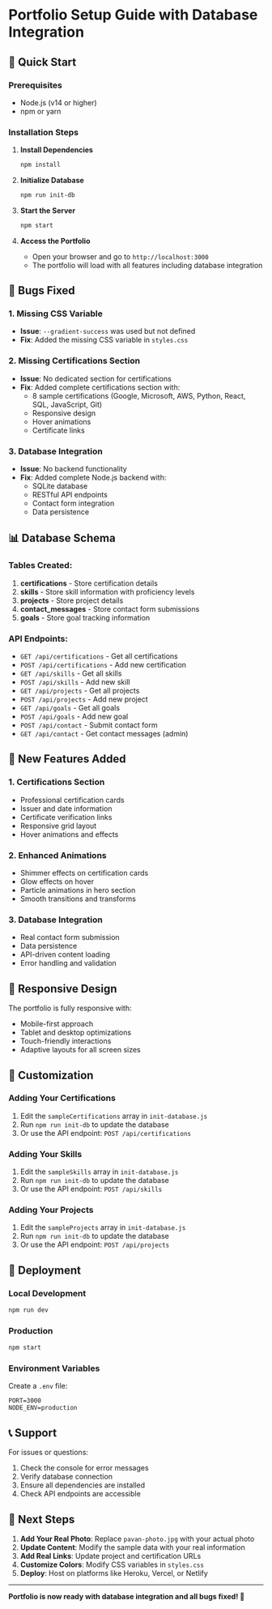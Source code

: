 # Portfolio Setup Guide with Database Integration

## 🚀 Quick Start

### Prerequisites
- Node.js (v14 or higher)
- npm or yarn

### Installation Steps

1. **Install Dependencies**
   ```bash
   npm install
   ```

2. **Initialize Database**
   ```bash
   npm run init-db
   ```

3. **Start the Server**
   ```bash
   npm start
   ```

4. **Access the Portfolio**
   - Open your browser and go to `http://localhost:3000`
   - The portfolio will load with all features including database integration

## 🐛 Bugs Fixed

### 1. Missing CSS Variable
- **Issue**: `--gradient-success` was used but not defined
- **Fix**: Added the missing CSS variable in `styles.css`

### 2. Missing Certifications Section
- **Issue**: No dedicated section for certifications
- **Fix**: Added complete certifications section with:
  - 8 sample certifications (Google, Microsoft, AWS, Python, React, SQL, JavaScript, Git)
  - Responsive design
  - Hover animations
  - Certificate links

### 3. Database Integration
- **Issue**: No backend functionality
- **Fix**: Added complete Node.js backend with:
  - SQLite database
  - RESTful API endpoints
  - Contact form integration
  - Data persistence

## 📊 Database Schema

### Tables Created:
1. **certifications** - Store certification details
2. **skills** - Store skill information with proficiency levels
3. **projects** - Store project details
4. **contact_messages** - Store contact form submissions
5. **goals** - Store goal tracking information

### API Endpoints:
- `GET /api/certifications` - Get all certifications
- `POST /api/certifications` - Add new certification
- `GET /api/skills` - Get all skills
- `POST /api/skills` - Add new skill
- `GET /api/projects` - Get all projects
- `POST /api/projects` - Add new project
- `GET /api/goals` - Get all goals
- `POST /api/goals` - Add new goal
- `POST /api/contact` - Submit contact form
- `GET /api/contact` - Get contact messages (admin)

## 🎨 New Features Added

### 1. Certifications Section
- Professional certification cards
- Issuer and date information
- Certificate verification links
- Responsive grid layout
- Hover animations and effects

### 2. Enhanced Animations
- Shimmer effects on certification cards
- Glow effects on hover
- Particle animations in hero section
- Smooth transitions and transforms

### 3. Database Integration
- Real contact form submission
- Data persistence
- API-driven content loading
- Error handling and validation

## 📱 Responsive Design

The portfolio is fully responsive with:
- Mobile-first approach
- Tablet and desktop optimizations
- Touch-friendly interactions
- Adaptive layouts for all screen sizes

## 🔧 Customization

### Adding Your Certifications
1. Edit the `sampleCertifications` array in `init-database.js`
2. Run `npm run init-db` to update the database
3. Or use the API endpoint: `POST /api/certifications`

### Adding Your Skills
1. Edit the `sampleSkills` array in `init-database.js`
2. Run `npm run init-db` to update the database
3. Or use the API endpoint: `POST /api/skills`

### Adding Your Projects
1. Edit the `sampleProjects` array in `init-database.js`
2. Run `npm run init-db` to update the database
3. Or use the API endpoint: `POST /api/projects`

## 🚀 Deployment

### Local Development
```bash
npm run dev
```

### Production
```bash
npm start
```

### Environment Variables
Create a `.env` file:
```
PORT=3000
NODE_ENV=production
```

## 📞 Support

For issues or questions:
1. Check the console for error messages
2. Verify database connection
3. Ensure all dependencies are installed
4. Check API endpoints are accessible

## 🎯 Next Steps

1. **Add Your Real Photo**: Replace `pavan-photo.jpg` with your actual photo
2. **Update Content**: Modify the sample data with your real information
3. **Add Real Links**: Update project and certification URLs
4. **Customize Colors**: Modify CSS variables in `styles.css`
5. **Deploy**: Host on platforms like Heroku, Vercel, or Netlify

---

**Portfolio is now ready with database integration and all bugs fixed! 🎉**
